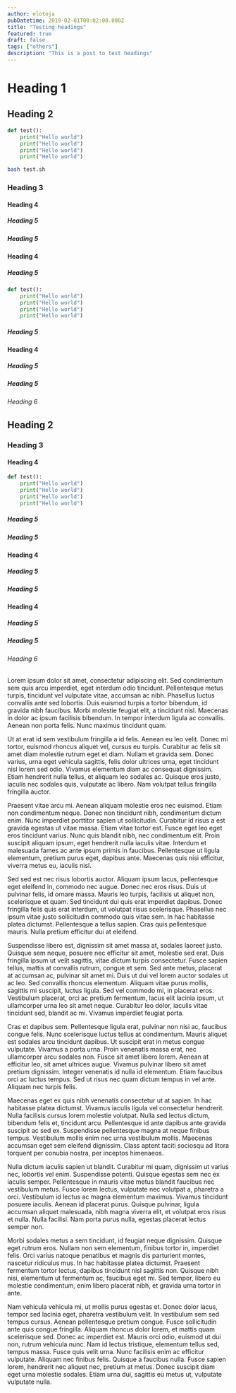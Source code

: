 ```yaml
---
author: elotoja
pubDatetime: 2019-02-01T00:02:00.000Z
title: "Testing headings"
featured: true
draft: false
tags: ["others"]
description: "This is a post to test headings"
---
```


# Heading 1

## Heading 2

```py
def test():
    print("Hello world")
    print("Hello world")
    print("Hello world")
    print("Hello world")
```

```sh title="test.sh" frame="terminal"
bash test.sh
```

### Heading 3

#### Heading 4

##### Heading 5

##### Heading 5

#### Heading 4

##### Heading 5

```py
def test():
    print("Hello world")
    print("Hello world")
    print("Hello world")
    print("Hello world")
```

##### Heading 5

#### Heading 4

##### Heading 5

##### Heading 5

###### Heading 6

## Heading 2

### Heading 3

#### Heading 4

```py
def test():
    print("Hello world")
    print("Hello world")
    print("Hello world")
    print("Hello world")
```

##### Heading 5

##### Heading 5

#### Heading 4

##### Heading 5

##### Heading 5

#### Heading 4

##### Heading 5

##### Heading 5

###### Heading 6

Lorem ipsum dolor sit amet, consectetur adipiscing elit. Sed condimentum sem quis arcu imperdiet, eget interdum odio tincidunt. Pellentesque metus turpis, tincidunt vel vulputate vitae, accumsan ac nibh. Phasellus luctus convallis ante sed lobortis. Duis euismod turpis a tortor bibendum, id gravida nibh faucibus. Morbi molestie feugiat elit, a tincidunt nisl. Maecenas in dolor ac ipsum facilisis bibendum. In tempor interdum ligula ac convallis. Aenean non porta felis. Nunc maximus tincidunt quam.

Ut at erat id sem vestibulum fringilla a id felis. Aenean eu leo velit. Donec mi tortor, euismod rhoncus aliquet vel, cursus eu turpis. Curabitur ac felis sit amet diam molestie rutrum eget et diam. Nullam et gravida sem. Donec varius, urna eget vehicula sagittis, felis dolor ultrices urna, eget tincidunt nisl lorem sed odio. Vivamus elementum diam ac consequat dignissim. Etiam hendrerit nulla tellus, et aliquam leo sodales ac. Quisque eros justo, iaculis nec sodales quis, vulputate ac libero. Nam volutpat tellus fringilla fringilla auctor.

Praesent vitae arcu mi. Aenean aliquam molestie eros nec euismod. Etiam non condimentum neque. Donec non tincidunt nibh, condimentum dictum enim. Nunc imperdiet porttitor sapien ut sollicitudin. Curabitur id risus a est gravida egestas ut vitae massa. Etiam vitae tortor est. Fusce eget leo eget eros tincidunt varius. Nunc quis blandit nibh, nec condimentum elit. Proin suscipit aliquam ipsum, eget hendrerit nulla iaculis vitae. Interdum et malesuada fames ac ante ipsum primis in faucibus. Pellentesque ut ligula elementum, pretium purus eget, dapibus ante. Maecenas quis nisi efficitur, viverra metus eu, iaculis nisl.

Sed sed est nec risus lobortis auctor. Aliquam ipsum lacus, pellentesque eget eleifend in, commodo nec augue. Donec nec eros risus. Duis ut pulvinar felis, id ornare massa. Mauris leo turpis, facilisis ut aliquet non, scelerisque et quam. Sed tincidunt dui quis erat imperdiet dapibus. Donec fringilla felis quis erat interdum, ut volutpat risus scelerisque. Phasellus nec ipsum vitae justo sollicitudin commodo quis vitae sem. In hac habitasse platea dictumst. Pellentesque a tellus sapien. Cras quis pellentesque mauris. Nulla pretium efficitur dui at eleifend.

Suspendisse libero est, dignissim sit amet massa at, sodales laoreet justo. Quisque sem neque, posuere nec efficitur sit amet, molestie sed erat. Duis fringilla ipsum ut velit sagittis, vitae dictum turpis consectetur. Fusce sapien tellus, mattis at convallis rutrum, congue et sem. Sed ante metus, placerat at accumsan ac, pulvinar sit amet mi. Duis ut dui vel lorem auctor sodales ut ac leo. Sed convallis rhoncus elementum. Aliquam vitae purus mollis, sagittis mi suscipit, luctus ligula. Sed vel commodo mi, in placerat eros. Vestibulum placerat, orci ac pretium fermentum, lacus elit lacinia ipsum, ut ullamcorper urna leo sit amet neque. Curabitur leo dolor, iaculis vitae tincidunt sed, blandit ac mi. Vivamus imperdiet feugiat porta.

Cras et dapibus sem. Pellentesque ligula erat, pulvinar non nisi ac, faucibus congue felis. Nunc scelerisque luctus tellus at condimentum. Mauris aliquet est sodales arcu tincidunt dapibus. Ut suscipit erat in metus congue vulputate. Vivamus a porta urna. Proin venenatis massa erat, nec ullamcorper arcu sodales non. Fusce sit amet libero lorem. Aenean at efficitur leo, sit amet ultrices augue. Vivamus pulvinar libero sit amet pretium dignissim. Integer venenatis id nulla id elementum. Etiam faucibus orci ac luctus tempus. Sed ut risus nec quam dictum tempus in vel ante. Aliquam nec turpis felis.

Maecenas eget ex quis nibh venenatis consectetur ut at sapien. In hac habitasse platea dictumst. Vivamus iaculis ligula vel consectetur hendrerit. Nulla facilisis cursus lorem molestie volutpat. Nulla sed lectus dictum, bibendum felis et, tincidunt arcu. Pellentesque id ante dapibus ante gravida suscipit ac sed ex. Suspendisse pellentesque magna at neque finibus tempus. Vestibulum mollis enim nec urna vestibulum mollis. Maecenas accumsan eget sem eleifend dignissim. Class aptent taciti sociosqu ad litora torquent per conubia nostra, per inceptos himenaeos.

Nulla dictum iaculis sapien ut blandit. Curabitur mi quam, dignissim ut varius nec, lobortis vel enim. Suspendisse potenti. Quisque egestas sem nec ex iaculis semper. Pellentesque in mauris vitae metus blandit faucibus nec vestibulum metus. Fusce lorem lectus, vulputate nec volutpat a, pharetra a orci. Vestibulum id lectus ac magna elementum maximus. Vivamus tincidunt posuere iaculis. Aenean id placerat purus. Quisque pulvinar, ligula accumsan aliquet malesuada, nibh magna viverra elit, et volutpat eros risus et nulla. Nulla facilisi. Nam porta purus nulla, egestas placerat lectus semper non.

Morbi sodales metus a sem tincidunt, id feugiat neque dignissim. Quisque eget rutrum eros. Nullam non sem elementum, finibus tortor in, imperdiet felis. Orci varius natoque penatibus et magnis dis parturient montes, nascetur ridiculus mus. In hac habitasse platea dictumst. Praesent fermentum tortor lectus, dapibus tincidunt nisl sagittis non. Quisque nibh nisi, elementum ut fermentum ac, faucibus eget mi. Sed tempor, libero eu molestie condimentum, enim libero placerat nibh, et gravida urna tortor in ante.

Nam vehicula vehicula mi, ut mollis purus egestas et. Donec dolor lacus, tempor sed lacinia eget, pharetra vestibulum velit. In vestibulum sem sed tempus cursus. Aenean pellentesque pretium congue. Fusce sollicitudin ante quis congue fringilla. Aliquam rhoncus dolor lorem, et mattis quam scelerisque sed. Donec ac imperdiet est. Mauris orci odio, euismod ut dui non, rutrum vehicula nunc. Nam id lectus tristique, elementum tellus sed, tempus massa. Fusce quis velit urna. Nunc facilisis enim ac efficitur vulputate. Aliquam nec finibus felis. Quisque a faucibus nulla. Fusce sapien lorem, hendrerit nec aliquet nec, pretium at metus. Donec suscipit diam eget urna molestie sodales. Etiam urna dui, sagittis eu metus ut, vulputate vulputate nulla.
